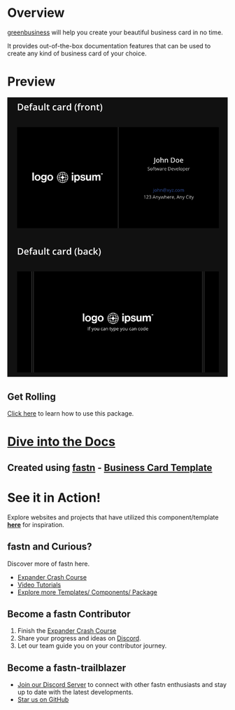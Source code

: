 # Overview

[greenbusiness](https://nandhinidevie.github.io/greenbusiness) will help you create your beautiful business card in no time.

It provides out-of-the-box documentation features that can be used to create any
kind of business card of your choice.

# Preview

![Business Card](.github/assets/business-card-dark.png)

## Get Rolling

[Click here](https://nandhinidevie.github.io/greenbusiness) to learn how to use this package.

# [Dive into the Docs](https://fastn-community.github.io/business-card/)

## Created using [fastn](https://fastn.com/) - [Business Card Template](https://github.com/fastn-community/business-card-template)

# See it in Action!

Explore websites and projects that have utilized this component/template 
**[here](https://fastn-community.github.io/business-card/)** for
inspiration.

## fastn and Curious?

Discover more of fastn here.

- [Expander Crash Course](https://fastn.com/expander/)
- [Video Tutorials](https://fastn.com/expander/hello-world/-/build/)
- [Explore more Templates/ Components/ Package](https://fastn.com/featured/)

## Become a fastn Contributor

1.  Finish the [Expander Crash Course](https://fastn.com/expander/)
2.  Share your progress and ideas on [Discord](https://discord.gg/bucrdvptYd).
3.  Let our team guide you on your contributor journey.

## Become a fastn-trailblazer

- [Join our Discord Server](https://discord.gg/bucrdvptYd) to connect with other fastn enthusiasts and stay up to date with the latest developments.
- [Star us on GitHub](https://github.com/fastn-stack/fastn/)
